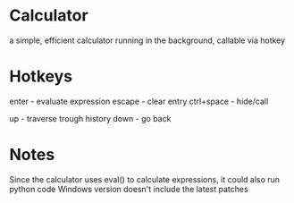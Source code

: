 # Calculator
a simple, efficient calculator running in the background, callable via hotkey

# Hotkeys
enter - evaluate expression
escape - clear entry
ctrl+space - hide/call

up - traverse trough history
down - go back

# Notes
Since the calculator uses eval() to calculate expressions, it could also run python code
Windows version doesn't include the latest patches
